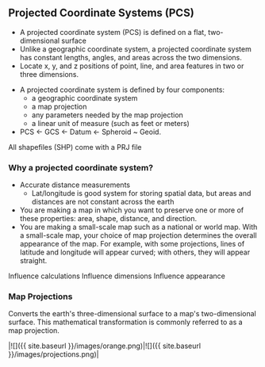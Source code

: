 ---
---

## Projected Coordinate Systems (PCS)

- A projected coordinate system (PCS) is defined on a flat, two-dimensional surface
- Unlike a geographic coordinate system, a projected coordinate system has constant lengths, angles, and areas across the two dimensions. 
- Locate x, y, and z positions of point, line, and area features in two or three dimensions. 

<!--split-->

- A projected coordinate system is defined by four components:
  - a geographic coordinate system
  - a map projection
  - any parameters needed by the map projection
  - a linear unit of measure (such as feet or meters)
- PCS <- GCS <- Datum <- Spheroid ~ Geoid.

All shapefiles (SHP) come with a PRJ file

<!--split-->

### Why a projected coordinate system?

- Accurate distance measurements 
  - Lat/longitude is good system for storing spatial data, but areas and distances are not constant across the earth
- You are making a map in which you want to preserve one or more of these properties: area, shape, distance, and direction.
- You are making a small-scale map such as a national or world map. With a small-scale map, your choice of map projection determines the overall appearance of the map. For example, with some projections, lines of latitude and longitude will appear curved; with others, they will appear straight.

<aside>
Influence calculations
Influence dimensions
Influence appearance
</aside>

<!--split-->

### Map Projections

Converts the earth's three-dimensional surface to a map's two-dimensional surface. This mathematical transformation is commonly referred to as a map projection. 

|![]({{ site.baseurl }}/images/orange.png)|![]({{ site.baseurl }}/images/projections.png)|

